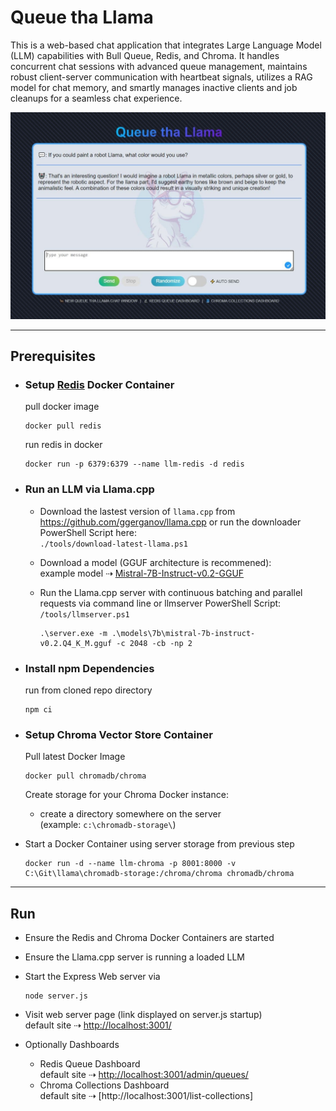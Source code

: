 # Queue tha Llama
This is a web-based chat application that integrates Large Language Model (LLM) capabilities with Bull Queue, Redis, and Chroma. It handles concurrent chat sessions with advanced queue management, maintains robust client-server communication with heartbeat signals, utilizes a RAG model for chat memory, and smartly manages inactive clients and job cleanups for a seamless chat experience.

<img src="./docs/chat.jpg" width="800">

---

## Prerequisites

- ### Setup [Redis](https://redis.io/) Docker Container  
    pull docker image
    ```
    docker pull redis
    ```
  
    run redis in docker
    ```
    docker run -p 6379:6379 --name llm-redis -d redis
    ```

- ### Run an LLM via Llama.cpp  
  - Download the lastest version of `llama.cpp` from https://github.com/ggerganov/llama.cpp or run the downloader PowerShell Script here:  
    `./tools/download-latest-llama.ps1`
  - Download a model (GGUF architecture is recommened):  
    example model ⇢ [Mistral-7B-Instruct-v0.2-GGUF](https://huggingface.co/TheBloke/Mistral-7B-Instruct-v0.2-GGUF)
  - Run the Llama.cpp server with continuous batching and parallel requests via command line or llmserver PowerShell Script:  
    `/tools/llmserver.ps1`

    ```
    .\server.exe -m .\models\7b\mistral-7b-instruct-v0.2.Q4_K_M.gguf -c 2048 -cb -np 2
    ```

- ### Install npm Dependencies
    run from cloned repo directory
    ```
    npm ci
    ```

- ### Setup Chroma Vector Store Container
  Pull latest Docker Image
  ```
  docker pull chromadb/chroma
  ```

  Create storage for your Chroma Docker instance:
  - create a directory somewhere on the server  
    (example: `c:\chromadb-storage\`)

- Start a Docker Container using server storage from previous step  
  ```
  docker run -d --name llm-chroma -p 8001:8000 -v C:\Git\llama\chromadb-storage:/chroma/chroma chromadb/chroma
  ```

---

## Run

- Ensure the Redis and Chroma Docker Containers are started
- Ensure the Llama.cpp server is running a loaded LLM
- Start the Express Web server via
    ```
    node server.js
    ```

- Visit web server page (link displayed on server.js startup)  
    default site ⇢ [http://localhost:3001/](http://localhost:3001/)

- Optionally Dashboards  
  - Redis Queue Dashboard  
    default site ⇢ [http://localhost:3001/admin/queues/](http://localhost:3001/admin/queues/)
  - Chroma Collections Dashboard  
    default site ⇢ [http://localhost:3001/list-collections]
